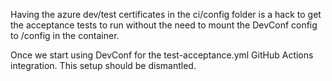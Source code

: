 Having the azure dev/test certificates in the ci/config folder is a hack to get the acceptance 
tests to run without the need to mount the DevConf config to /config in the container.

Once we start using DevConf for the test-acceptance.yml GitHub Actions integration. This setup should 
be dismantled.
